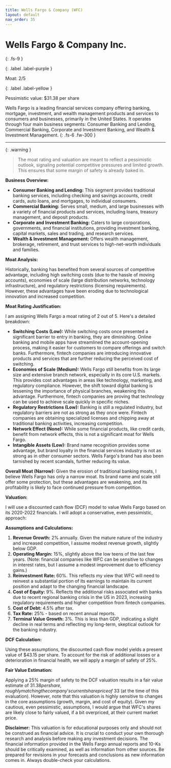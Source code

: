 ```yaml
---
title: Wells Fargo & Company (WFC)
layout: default
nav_order: 35
---
```


# Wells Fargo & Company Inc.
{: .fs-9 }

{: .label .label-purple }

Moat: 2/5

{: .label .label-yellow }

Pessimistic value: $31.38 per share

Wells Fargo is a leading financial services company offering banking, mortgage, investment, and wealth management products and services to consumers and businesses, primarily in the United States.  It operates through four main business segments: Consumer Banking and Lending, Commercial Banking, Corporate and Investment Banking, and Wealth & Investment Management.
{: .fs-6 .fw-300 }

---

{: .warning } 
>The moat rating and valuation are meant to reflect a pessimistic outlook, signaling potential competitive pressures and limited growth. This ensures that some margin of safety is already baked in.

**Business Overview:**

* **Consumer Banking and Lending:** This segment provides traditional banking services, including checking and savings accounts, credit cards, auto loans, and mortgages, to individual consumers.
* **Commercial Banking:**  Serves small, medium, and large businesses with a variety of financial products and services, including loans, treasury management, and deposit products.
* **Corporate and Investment Banking:**  Caters to large corporations, governments, and financial institutions, providing investment banking, capital markets, sales and trading, and research services.
* **Wealth & Investment Management:** Offers wealth management, brokerage, retirement, and trust services to high-net-worth individuals and families.

**Moat Analysis:**

Historically, banking has benefited from several sources of competitive advantage, including high switching costs (due to the hassle of moving accounts), economies of scale (large distribution networks, technology infrastructure), and regulatory restrictions (licensing requirements).  However, these advantages have been eroding due to technological innovation and increased competition.

**Moat Rating Justification:**

I am assigning Wells Fargo a moat rating of 2 out of 5. Here's a detailed breakdown:

* **Switching Costs (Low):** While switching costs once presented a significant barrier to entry in banking, they are diminishing. Online banking and mobile apps have streamlined the account-opening process, making it easier for customers to compare offerings and switch banks. Furthermore, fintech companies are introducing innovative products and services that are further reducing the perceived cost of switching.
* **Economies of Scale (Medium):** Wells Fargo still benefits from its large size and extensive branch network, especially in its core U.S. markets.  This provides cost advantages in areas like technology, marketing, and regulatory compliance. However, the shift toward digital banking is lessening the importance of physical branches, weakening this advantage.  Furthermore, fintech companies are proving that technology can be used to achieve scale quickly in specific niches.
* **Regulatory Restrictions (Low):**  Banking is still a regulated industry, but regulatory barriers are not as strong as they once were. Fintech companies are obtaining specialized licenses and chipping away at traditional banking activities, increasing competition.
* **Network Effect (None):**  While some financial products, like credit cards, benefit from network effects, this is not a significant moat for Wells Fargo.
* **Intangible Assets (Low):**  Brand name recognition provides some advantage, but brand loyalty in the financial services industry is not as strong as in other consumer sectors.  Wells Fargo's brand has also been tarnished by recent scandals, further reducing its value.

**Overall Moat (Narrow):**  Given the erosion of traditional banking moats, I believe Wells Fargo has only a narrow moat. Its brand name and scale still offer some protection, but these advantages are weakening, and its profitability is likely to face continued pressure from competition.


**Valuation:**

I will use a discounted cash flow (DCF) model to value Wells Fargo based on its 2020-2022 financials. I will adopt a conservative, even pessimistic, approach:

**Assumptions and Calculations:**

1. **Revenue Growth:** 2% annually. Given the mature nature of the industry and increased competition, I assume modest revenue growth, slightly below GDP.
2. **Operating Margin:** 15%, slightly above the low teens of the last few years. (Note: financial companies like WFC can be sensitive to changes in interest rates, but I assume a modest improvement due to efficiency gains.)
3. **Reinvestment Rate:** 60%. This reflects my view that WFC will need to reinvest a substantial portion of its earnings to maintain its current position and adapt to the changing financial landscape.
4. **Cost of Equity:** 9%. Reflects the additional risks associated with banks due to recent regional banking crisis in the US in 2023, increasing regulatory requirements and higher competition from fintech companies.
5. **Cost of Debt:** 4.5% after tax. 
6. **Tax Rate:** 25% - based on recent annual reports.
7. **Terminal Value Growth:** 3%. This is less than GDP, indicating a slight decline in real terms and reflecting my long-term, skeptical outlook for the banking industry.

**DCF Calculation:**

Using these assumptions, the discounted cash flow model yields a present value of $43.15 per share. To account for the risk of additional losses or a deterioration in financial health, we will apply a margin of safety of 25%.

**Fair Value Estimation:**

Applying a 25% margin of safety to the DCF valuation results in a fair value estimate of $31.38 per share, roughly matching the company's current share price of ~$33 (at the time of this evaluation). However, note that this valuation is highly sensitive to changes in the core assumptions (growth, margin, and cost of equity). Given my cautious, even pessimistic, assumptions, I would argue that WFC's shares are likely close to fairly valued, if a bit overpriced, at their current market price. 


**Disclaimer:** This valuation is for educational purposes only and should not be construed as financial advice. It is crucial to conduct your own thorough research and analysis before making any investment decisions. The financial information provided in the Wells Fargo annual reports and 10-Ks should be critically examined, as well as information from other sources. Be prepared for revisions in your forecasts and conclusions as new information comes in. Always double-check your calculations.